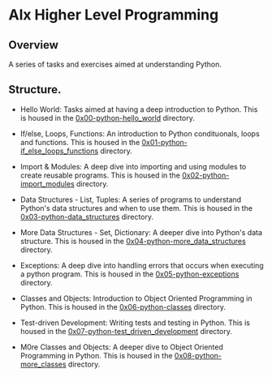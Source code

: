 # Alx Higher Level Programming

## Overview
A series of tasks and exercises aimed at understanding Python.

## Structure.
* Hello World: Tasks aimed at having a deep introduction to Python. This is housed in the [0x00-python-hello_world](/0x00-python-hello_world) directory.

* If/else, Loops, Functions: An introduction to Python condituonals, loops and functions. This is housed in the [0x01-python-if_else_loops_functions](/0x01-python-if_else_loops_functions) directory.

* Import & Modules: A deep dive into importing and using modules to create reusable programs. This is housed in the [0x02-python-import_modules](/0x02-python-import_modules) directory.

* Data Structures - List, Tuples: A series of programs to understand Python's data structures and when to use them. This is housed in the [0x03-python-data_structures](/0x03-python-data_structures) directory.

* More Data Structures - Set, Dictionary: A deeper dive into Python's data structure. This is housed in the [0x04-python-more_data_structures](/0x04-python-more_data_structures) directory.

* Exceptions: A deep dive into handling errors that occurs when executing a python program. This is housed in the [0x05-python-exceptions](/0x05-python-exceptions) directory.

* Classes and Objects: Introduction to Object Oriented Programming in Python. This is housed in the [0x06-python-classes](/0x06-python-classes) directory.

* Test-driven Development: Writing tests and testing in Python. This is housed in the [0x07-python-test_driven_development](/0x07-python-test_driven_development) directory.

* M0re Classes and Objects: A deeper dive to Object Oriented Programming in Python. This is housed in the [0x08-python-more_classes](/0x08-python-more_classes) directory.
